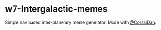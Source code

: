 # w7-Intergalactic-memes
Simple nav based inter-planetary meme generator. Made with [@CorshiDan](https://github.com/corshidan).
